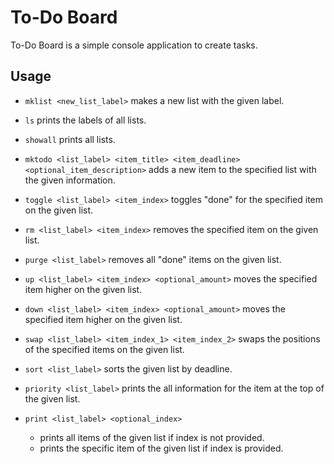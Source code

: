 # To-Do Board

To-Do Board is a simple console application to create tasks.

## Usage

- `mklist <new_list_label>` makes a new list with the given label.

- `ls` prints the labels of all lists.

- `showall` prints all lists.

- `mktodo <list_label> <item_title> <item_deadline> <optional_item_description>` adds a new item to the specified list with the given information.

- `toggle <list_label> <item_index>` toggles "done" for the specified item on the given list.

- `rm <list_label> <item_index>` removes the specified item on the given list.

- `purge <list_label>` removes all "done" items on the given list.

- `up <list_label> <item_index> <optional_amount>` moves the specified item higher on the given list.

- `down <list_label> <item_index> <optional_amount>` moves the specified item higher on the given list.

- `swap <list_label> <item_index_1> <item_index_2>` swaps the positions of the specified items on the given list.

- `sort <list_label>` sorts the given list by deadline.

- `priority <list_label>` prints the all information for the item at the top of the given list.

- `print <list_label> <optional_index>` 

  - prints all items of the given list if index is not provided.
  - prints the specific item of the given list if index is provided.
  